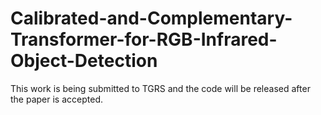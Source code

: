 # Calibrated-and-Complementary-Transformer-for-RGB-Infrared-Object-Detection
 This work is being submitted to TGRS and the code will be released after the paper is accepted.
